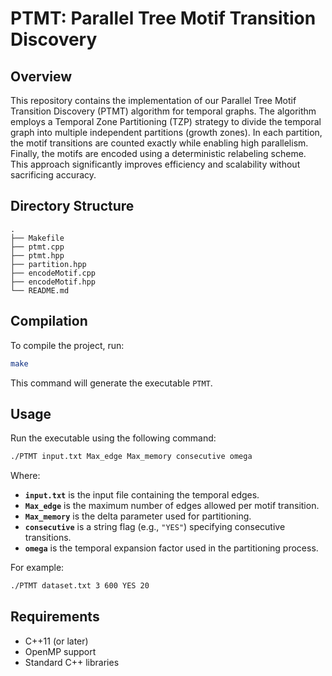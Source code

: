


# PTMT: Parallel Tree Motif Transition Discovery

## Overview

This repository contains the implementation of our Parallel Tree Motif Transition Discovery (PTMT) algorithm for temporal graphs. The algorithm employs a Temporal Zone Partitioning (TZP) strategy to divide the temporal graph into multiple independent partitions (growth zones). In each partition, the motif transitions are counted exactly while enabling high parallelism. Finally, the motifs are encoded using a deterministic relabeling scheme. This approach significantly improves efficiency and scalability without sacrificing accuracy.

## Directory Structure

```
.
├── Makefile
├── ptmt.cpp
├── ptmt.hpp
├── partition.hpp
├── encodeMotif.cpp
├── encodeMotif.hpp
└── README.md
```

## Compilation

To compile the project, run:
```bash
make
```
This command will generate the executable `PTMT`.

## Usage

Run the executable using the following command:
```bash
./PTMT input.txt Max_edge Max_memory consecutive omega
```
Where:
- **`input.txt`** is the input file containing the temporal edges.
- **`Max_edge`** is the maximum number of edges allowed per motif transition.
- **`Max_memory`** is the delta parameter used for partitioning.
- **`consecutive`** is a string flag (e.g., `"YES"`) specifying  consecutive transitions.
- **`omega`** is the temporal expansion factor used in the partitioning process.

For example:
```bash
./PTMT dataset.txt 3 600 YES 20
```

## Requirements

- C++11 (or later)
- OpenMP support
- Standard C++ libraries

